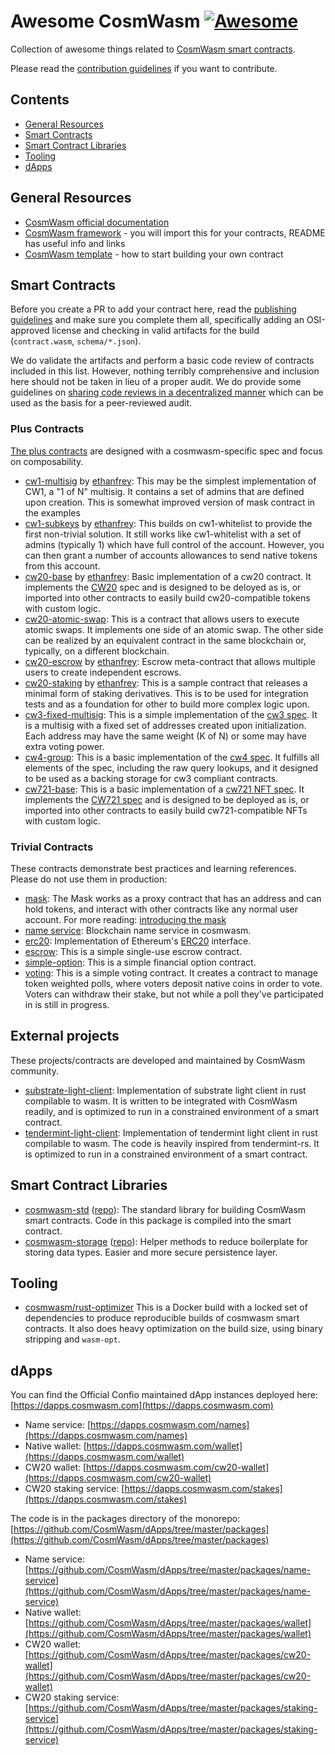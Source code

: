 # Awesome CosmWasm [![Awesome](https://awesome.re/badge.svg)](https://awesome.re)

Collection of awesome things related to [CosmWasm smart contracts](https://www.cosmwasm.com).

Please read the [contribution guidelines](CONTRIBUTING.md) if you want to contribute.

## Contents

  - [General Resources](#general-resources)
  - [Smart Contracts](#smart-contracts)
  - [Smart Contract Libraries](#smart-contract-libraries)
  - [Tooling](#tooling)
  - [dApps](#dapps)

## General Resources

- [CosmWasm official documentation](https://docs.cosmwasm.com)
- [CosmWasm framework](https://github.com/CosmWasm/cosmwasm) - you will import this for your contracts, README has useful info and links
- [CosmWasm template](https://github.com/CosmWasm/cosmwasm-template) - how to start building your own contract

## Smart Contracts

Before you create a PR to add your contract here, read the [publishing guidelines](https://github.com/confio/cosmwasm-template/blob/master/Publishing.md) and make sure you complete them all, specifically adding an OSI-approved
license and checking in valid artifacts for the build (`contract.wasm`, `schema/*.json`).

We do validate the artifacts and perform a basic code review of contracts included in this list. However, nothing
terribly comprehensive and inclusion here should not be taken in lieu of a proper audit. We do provide some
guidelines on
[sharing code reviews in a decentralized manner](https://github.com/confio/cosmwasm-template/blob/master/Importing.md)
which can be used as the basis for a peer-reviewed audit.

### Plus Contracts

[The plus contracts](https://github.com/CosmWasm/cosmwasm-plus) are designed with a cosmwasm-specific spec and focus on composability.

- [cw1-multisig](https://github.com/CosmWasm/cosmwasm-plus/tree/master/contracts/cw1-multisig) by [ethanfrey](https://github.com/ethanfrey): This may be the simplest implementation of CW1, a "1 of N" multisig. It contains a set of admins that are defined upon creation. This is somewhat improved version of mask contract in the examples
- [cw1-subkeys](https://github.com/CosmWasm/cosmwasm-plus/tree/master/contracts/cw1-subkeys) by [ethanfrey](https://github.com/ethanfrey): This builds on cw1-whitelist to provide the first non-trivial solution. It still works like cw1-whitelist with a set of admins (typically 1) which have full control of the account. However, you can then grant a number of accounts allowances to send native tokens from this account. 
- [cw20-base](https://github.com/CosmWasm/cosmwasm-plus/tree/master/contracts/cw20-base) by [ethanfrey](https://github.com/ethanfrey): Basic implementation of a cw20 contract. It implements the [CW20](https://github.com/CosmWasm/cosmwasm-plus/blob/master/packages/cw20/README.md) spec and is designed to be deloyed as is, or imported into other contracts to easily build cw20-compatible tokens with custom logic.
- [cw20-atomic-swap](https://github.com/CosmWasm/cosmwasm-plus/tree/master/contracts/cw20-atomic-swap): This is a contract that allows users to execute atomic swaps. It implements one side of an atomic swap. The other side can be realized by an equivalent contract in the same blockchain or, typically, on a different blockchain.
- [cw20-escrow](https://github.com/CosmWasm/cosmwasm-plus/tree/master/contracts/cw20-escrow) by [ethanfrey](https://github.com/ethanfrey): Escrow meta-contract that allows multiple users to create independent escrows.
- [cw20-staking](https://github.com/CosmWasm/cosmwasm-plus/tree/master/contracts/cw20-staking) by [ethanfrey](https://github.com/ethanfrey): This is a sample contract that releases a minimal form of staking derivatives. This is to be used for integration tests and as a foundation for other to build more complex logic upon.
- [cw3-fixed-multisig](https://github.com/CosmWasm/cosmwasm-plus/tree/master/contracts/cw3-fixed-multisig): This is a simple implementation of the [cw3 spec](https://github.com/CosmWasm/cosmwasm-plus/blob/master/packages/cw4/README.md). It is a multisig with a fixed set of addresses created upon initialization. Each address may have the same weight (K of N) or some may have extra voting power.
- [cw4-group](https://github.com/CosmWasm/cosmwasm-plus/tree/master/contracts/cw4-group): This is a basic implementation of the [cw4 spec](https://github.com/CosmWasm/cosmwasm-plus/blob/master/packages/cw4/README.md). It fulfills all elements of the spec, including the raw query lookups, and it designed to be used as a backing storage for cw3 compliant contracts.
- [cw721-base](https://github.com/CosmWasm/cosmwasm-plus/tree/master/contracts/cw721-base): This is a basic implementation of a [cw721 NFT spec](https://github.com/CosmWasm/cosmwasm-plus/blob/master/packages/cw721/README.md). It implements the [CW721 spec](https://github.com/CosmWasm/cosmwasm-plus/blob/master/packages/cw721/README.md) and is designed to be deployed as is, or imported into other contracts to easily build cw721-compatible NFTs with custom logic.

### Trivial Contracts

These contracts demonstrate best practices and learning references. Please do not use them in production:

- [mask](https://github.com/CosmWasm/cosmwasm-examples/tree/master/mask): The Mask works as a proxy contract that has an address and can hold tokens, and interact with other contracts like any normal user account. For more reading: [introducing the mask](https://medium.com/confio/introducing-the-mask-41d11e51bccf)
- [name service](https://github.com/CosmWasm/cosmwasm-examples/tree/master/nameservice): Blockchain name service in cosmwasm.
- [erc20](https://github.com/CosmWasm/cosmwasm-examples/tree/master/erc20): Implementation of Ethereum's [ERC20](https://eips.ethereum.org/EIPS/eip-20) interface.
- [escrow](https://github.com/CosmWasm/cosmwasm-examples/tree/master/escrow): This is a simple single-use escrow contract.
- [simple-option](https://github.com/CosmWasm/cosmwasm-examples/tree/master/simple-option): This is a simple financial option contract.
- [voting](https://github.com/CosmWasm/cosmwasm-examples/tree/master/voting): This is a simple voting contract. It creates a contract to manage token weighted polls, where voters deposit native coins in order to vote. Voters can withdraw their stake, but not while a poll they've participated in is still in progress.

## External projects

These projects/contracts are developed and maintained by CosmWasm community.

- [substrate-light-client](https://github.com/ChorusOne/substrate-light-client): Implementation of substrate light client in rust compilable to wasm. It is written to be integrated with CosmWasm readily, and is optimized to run in a constrained environment of a smart contract.
- [tendermint-light-client](https://github.com/ChorusOne/tendermint-light-client): Implementation of tendermint light client in rust compilable to wasm. The code is heavily inspired from tendermint-rs. It is optimized to run in a constrained environment of a smart contract.

## Smart Contract Libraries

- [cosmwasm-std](https://crates.io/crates/cosmwasm-std) ([repo](https://github.com/CosmWasm/cosmwasm/tree/master/packages/std)): The standard library for building CosmWasm smart contracts. Code in this package is compiled into the smart contract.
- [cosmwasm-storage](https://crates.io/crates/cosmwasm-storage) ([repo](https://github.com/CosmWasm/cosmwasm/tree/master/packages/storage)): Helper methods to reduce boilerplate for storing data types. Easier and more secure persistence layer.

## Tooling

- [cosmwasm/rust-optimizer](https://github.com/CosmWasm/rust-optimizer) This is a Docker build with a locked set of dependencies to produce reproducible builds of cosmwasm smart contracts. It also does heavy optimization on the build size, using binary stripping and `wasm-opt`.

## dApps

You can find the Official Confio maintained dApp instances deployed here: [https://dapps.cosmwasm.com](https://dapps.cosmwasm.com)

- Name service: [https://dapps.cosmwasm.com/names](https://dapps.cosmwasm.com/names)
- Native wallet: [https://dapps.cosmwasm.com/wallet](https://dapps.cosmwasm.com/wallet)
- CW20 wallet: [https://dapps.cosmwasm.com/cw20-wallet](https://dapps.cosmwasm.com/cw20-wallet)
- CW20 staking service: [https://dapps.cosmwasm.com/stakes](https://dapps.cosmwasm.com/stakes)

The code is in the packages directory of the monorepo: [https://github.com/CosmWasm/dApps/tree/master/packages](https://github.com/CosmWasm/dApps/tree/master/packages)

- Name service: [https://github.com/CosmWasm/dApps/tree/master/packages/name-service](https://github.com/CosmWasm/dApps/tree/master/packages/name-service)
- Native wallet: [https://github.com/CosmWasm/dApps/tree/master/packages/wallet](https://github.com/CosmWasm/dApps/tree/master/packages/wallet)
- CW20 wallet: [https://github.com/CosmWasm/dApps/tree/master/packages/cw20-wallet](https://github.com/CosmWasm/dApps/tree/master/packages/cw20-wallet)
- CW20 staking service: [https://github.com/CosmWasm/dApps/tree/master/packages/staking-service](https://github.com/CosmWasm/dApps/tree/master/packages/staking-service)
